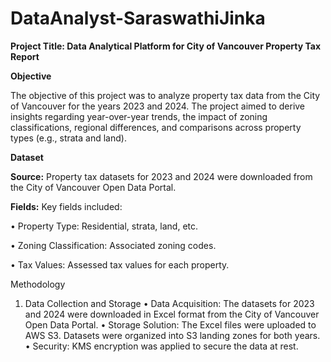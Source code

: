 # DataAnalyst-SaraswathiJinka

**Project Title: Data Analytical Platform for City of Vancouver Property Tax Report**

**Objective**

The objective of this project was to analyze property tax data from the City of Vancouver for the years 2023 and 2024. The project aimed to derive insights regarding year-over-year trends, the impact of zoning classifications, regional differences, and comparisons across property types (e.g., strata and land).

**Dataset**

**Source:** Property tax datasets for 2023 and 2024 were downloaded from the City of Vancouver Open Data Portal.

**Fields:** Key fields included:
    
   •  Property Type: Residential, strata, land, etc.
    
   •  Zoning Classification: Associated zoning codes.
    
   •  Tax Values: Assessed tax values for each property.
    
Methodology

1. Data Collection and Storage
•	Data Acquisition: The datasets for 2023 and 2024 were downloaded in Excel format from the City of Vancouver Open Data Portal.
•	Storage Solution: 
    The Excel files were uploaded to AWS S3.
    Datasets were organized into S3 landing zones for both years.
•	Security: KMS encryption was applied to secure the data at rest.




